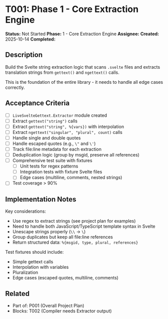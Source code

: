 # T001: Phase 1 - Core Extraction Engine

**Status:** Not Started
**Phase:** 1 - Core Extraction Engine
**Assignee:**
**Created:** 2025-10-14
**Completed:**

## Description

Build the Svelte string extraction logic that scans `.svelte` files and extracts translation strings from `gettext()` and `ngettext()` calls.

This is the foundation of the entire library - it needs to handle all edge cases correctly.

## Acceptance Criteria

- [ ] `LiveSvelteGettext.Extractor` module created
- [ ] Extract `gettext("string")` calls
- [ ] Extract `gettext("string", %{vars})` with interpolation
- [ ] Extract `ngettext("singular", "plural", count)` calls
- [ ] Handle single and double quotes
- [ ] Handle escaped quotes (e.g., `\"` and `\'`)
- [ ] Track file:line metadata for each extraction
- [ ] Deduplication logic (group by msgid, preserve all references)
- [ ] Comprehensive test suite with fixtures
  - [ ] Unit tests for regex patterns
  - [ ] Integration tests with fixture Svelte files
  - [ ] Edge cases (multiline, comments, nested strings)
- [ ] Test coverage > 90%

## Implementation Notes

Key considerations:
- Use regex to extract strings (see project plan for examples)
- Need to handle both JavaScript/TypeScript template syntax in Svelte
- Unescape strings properly (`\\` → `\`)
- Group duplicates but keep all file:line references
- Return structured data: `%{msgid, type, plural, references}`

Test fixtures should include:
- Simple gettext calls
- Interpolation with variables
- Pluralization
- Edge cases (escaped quotes, multiline, comments)

## Related

- Part of: P001 (Overall Project Plan)
- Blocks: T002 (Compiler needs Extractor output)
